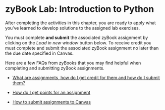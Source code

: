 # zyBook Lab: Introduction to Python

After completing the activities in this chapter, you are ready to apply what
you've learned to develop solutions to the assigned lab exercises.

You must complete **and submit** the associated zyBook assignment by clicking
on the *Load in new window* button below. To receive credit you must complete
and submit the associated zyBook assignment no later than the due date
specified in Canvas.

Here are a few FAQs from zyBooks that you may find helpful when completing and submitting
zyBook assignments.

- [What are assignments, how do I get credit for them and how do I submit
  them?](https://zybooks.zendesk.com/hc/en-us/articles/360007538033-What-are-assignments-how-do-I-get-credit-for-them-and-how-do-I-submit-them-)

- [How do I get points for an assignment](https://zybooks.zendesk.com/hc/en-us/articles/360013555714-How-do-I-get-points-for-an-assignment)

- [How to submit assignments to Canvas](https://zybooks.zendesk.com/hc/en-us/articles/360019977494-How-to-submit-assignments-to-Canvas)


